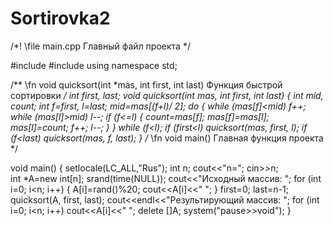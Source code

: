 # Sortirovka2
/*! \file main.cpp
Главный файл проекта
*/

#include <iostream>
#include <ctime>
using namespace std;

/** \fn void quicksort(int *mas, int first, int last)
Функция быстрой сортировки
*/
int first, last;
void quicksort(int *mas, int first, int last)
{
int mid, count;
int f=first, l=last;
mid=mas[(f+l)/ 2]; 
do
{
while (mas[f]<mid) f++;
while (mas[l]>mid) l--;
if (f<=l)
{
count=mas[f];
mas[f]=mas[l];
mas[l]=count;
f++;
l--;
}
} while (f<l);
if (first<l) quicksort(mas, first, l);
if (f<last) quicksort(mas, f, last);
}
/** \fn void main()
Главная функция проекта
*/

void main()
{
setlocale(LC_ALL,"Rus");
int n; 
cout<<"n="; cin>>n;  
int *A=new int[n];
srand(time(NULL));
cout<<"Исходный массив: ";
for (int i=0; i<n; i++)
{
A[i]=rand()%20;
cout<<A[i]<<" ";
}
first=0; last=n-1;
quicksort(A, first, last);
cout<<endl<<"Результирующий массив: ";
for (int i=0; i<n; i++) cout<<A[i]<<" ";
delete []A;
system("pause>>void");
}
